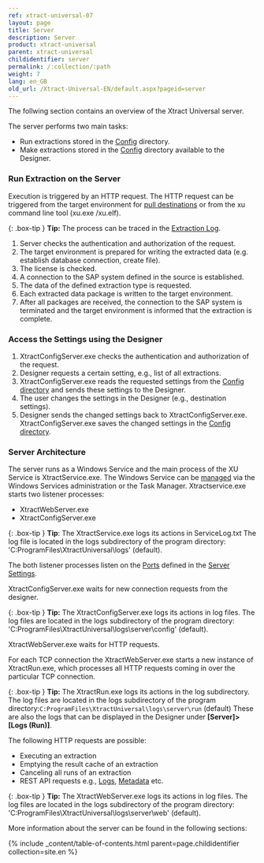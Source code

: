 ```yaml
---
ref: xtract-universal-07
layout: page
title: Server
description: Server
product: xtract-universal
parent: xtract-universal
childidentifier: server
permalink: /:collection/:path
weight: 7
lang: en_GB
old_url: /Xtract-Universal-EN/default.aspx?pageid=server
---
```


The follwing section contains an overview of the Xtract Universal server.

The server performs two main tasks:

- Run extractions stored in the [Config](./advanced-techniques/backup-and-migration#configuration-files) directory. 
- Make extractions stored in the [Config](./advanced-techniques/backup-and-migration#configuration-files) directory available to the Designer.

### Run Extraction on the Server

Execution is triggered by an HTTP request. The HTTP request can be triggered from the target environment for [pull destinations](./destinations#pull-and-push-destinations) or from the xu command line tool (xu.exe /xu.elf). 

{: .box-tip }
**Tip:** The process can be traced in the [Extraction Log](./logging/logging-access-via-designer#extraction-logs).

1. Server checks the authentication and authorization of the request.
2. The target environment is prepared for writing the extracted data (e.g. establish database connection, create file).
3. The license is checked.
4. A connection to the SAP system defined in the source is established.
5. The data of the defined extraction type is requested.
6. Each extracted data package is written to the target environment.
7. After all packages are received, the connection to the SAP system is terminated and the target environment is informed that the extraction is complete.

### Access the Settings using the Designer

1. XtractConfigServer.exe checks the authentication and authorization of the request.
2. Designer requests a certain setting, e.g., list of all extractions. 
3. XtractConfigServer.exe reads the requested settings from the [Config directory](./advanced-techniques/backup-and-migration#configuration-files) and sends these settings to the Designer.
4. The user changes the settings in the Designer (e.g., destination settings).
5. Designer sends the changed settings back to XtractConfigServer.exe. XtractConfigServer.exe saves the changed settings in the [Config directory](./advanced-techniques/backup-and-migration#configuration-files).

### Server Architecture

The server runs as a Windows Service and the main process of the XU Service is XtractService.exe. The Windows Service can be [managed](./server/start-server) via the Windows Services administration or the Task Manager.
Xtractservice.exe starts two listener processes:
- XtractWebServer.exe
- XtractConfigServer.exe

{: .box-tip }
**Tip**: The XtractService.exe logs its actions in ServiceLog.txt 
The log file is located in the logs subdirectory of the program directory: 'C:ProgramFiles\XtractUniversal\logs' (default).


The both listener processes listen on the [Ports](./server/ports) defined in the [Server Settings](./server/server-settings).

XtractConfigServer.exe waits for new connection requests from the designer. 

{: .box-tip }
**Tip:** The XtractConfigServer.exe logs its actions in log files. 
The log files are located in the logs subdirectory of the program directory: 'C:ProgramFiles\XtractUniversal\logs\server\config' (default).

XtractWebServer.exe waits for HTTP requests. 

For each TCP connection the XtractWebServer.exe starts a new instance of XtractRun.exe, which processes all HTTP requests coming in over the particular TCP connection.

{: .box-tip }
**Tip:** The XtractRun.exe logs its actions in the log subdirectory. 
The log files are located in the logs subdirectory of the program directory:`C:ProgramFiles\XtractUniversal\logs\server\run` (default) 
These are also the logs that can be displayed in the Designer under **[Server]>[Logs (Run)]**.

The following HTTP requests are possible:
- Executing an extraction
- Emptying the result cache of an extraction
- Canceling all runs of an extraction
- REST API requests e.g., [Logs](./logging/logging-access-via-http), [Metadata](./advanced-techniques/metadata-access-via-http) etc.

{: .box-tip }
**Tip:** The XtractWebServer.exe logs its actions in log files. 
The log files are located in the logs subdirectory of the program directory: 'C:ProgramFiles\XtractUniversal\logs\server\web' (default).

More information about the server can be found in the following sections:

{% include _content/table-of-contents.html parent=page.childidentifier collection=site.en %}
